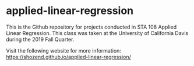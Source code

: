 # applied-linear-regression
This is the Github repository for projects conducted in STA 108 Applied Linear Regression. This class was taken at the University of California Davis during the 2019 Fall Quarter.

Visit the following website for more information:
https://shozend.github.io/applied-linear-regression/
